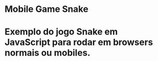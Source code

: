 # Mobile Game Snake
# Exemplo do jogo Snake em JavaScript para rodar em browsers normais ou mobiles.
